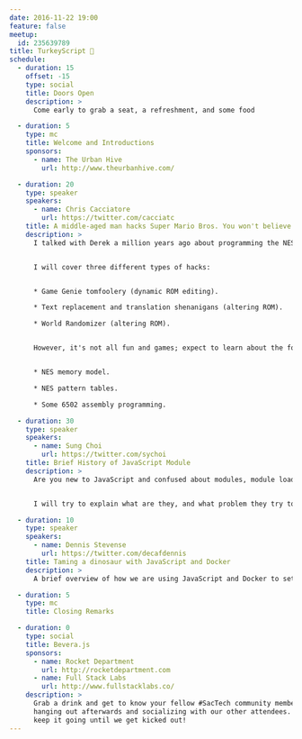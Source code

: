 ```yaml
---
date: 2016-11-22 19:00
feature: false
meetup:
  id: 235639789
title: TurkeyScript 🦃
schedule:
  - duration: 15
    offset: -15
    type: social
    title: Doors Open
    description: >
      Come early to grab a seat, a refreshment, and some food

  - duration: 5
    type: mc
    title: Welcome and Introductions
    sponsors:
      - name: The Urban Hive
        url: http://www.theurbanhive.com/

  - duration: 20
    type: speaker
    speakers:
      - name: Chris Cacciatore
        url: https://twitter.com/cacciatc
    title: A middle-aged man hacks Super Mario Bros. You won't believe what happens next.
    description: >
      I talked with Derek a million years ago about programming the NES and he said that that could be a fun talk. I still would like to try that someday, but in the interim I propose something a little more fun--hacking SMB1 for the NES!


      I will cover three different types of hacks:


      * Game Genie tomfoolery (dynamic ROM editing).

      * Text replacement and translation shenanigans (altering ROM).

      * World Randomizer (altering ROM).


      However, it's not all fun and games; expect to learn about the following topics:


      * NES memory model.

      * NES pattern tables.

      * Some 6502 assembly programming.

  - duration: 30
    type: speaker
    speakers:
      - name: Sung Choi
        url: https://twitter.com/sychoi
    title: Brief History of JavaScript Module
    description: >
      Are you new to JavaScript and confused about modules, module loaders and module bundlers? Or you have been writing JavaScript code for a while, but can’t get a grip of the jargons about module? You heard about the jargons like CommonJS, AMD, Browserify, SystemJS, Webpack, JSPM, etc., but don’t understand why we need them?


      I will try to explain what are they, and what problem they try to solve, and how they solve the problem.

  - duration: 10
    type: speaker
    speakers:
      - name: Dennis Stevense
        url: https://twitter.com/decafdennis
    title: Taming a dinosaur with JavaScript and Docker
    description: >
      A brief overview of how we are using JavaScript and Docker to set up functional and visual regression testing for our Drupal 6 codebase.

  - duration: 5
    type: mc
    title: Closing Remarks

  - duration: 0
    type: social
    title: Bevera.js
    sponsors:
      - name: Rocket Department
        url: http://rocketdepartment.com
      - name: Full Stack Labs
        url: http://www.fullstacklabs.co/
    description: >
      Grab a drink and get to know your fellow #SacTech community members by
      hanging out afterwards and socializing with our other attendees. We'll
      keep it going until we get kicked out!
---
```

